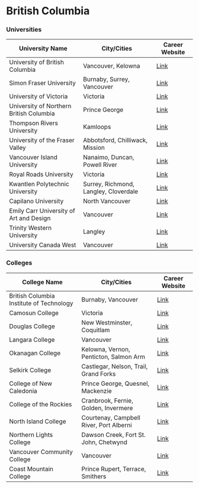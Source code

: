 # British Columbia

### Universities

| University Name                         | City/Cities                           | Career Website                                                                         |
| --------------------------------------- | ------------------------------------- | -------------------------------------------------------------------------------------- |
| University of British Columbia          | Vancouver, Kelowna                    | [Link](https://hr.ubc.ca/careers)                                                      |
| Simon Fraser University                 | Burnaby, Surrey, Vancouver            | [Link](https://www.sfu.ca/human-resources/join-SFU.html)                               |
| University of Victoria                  | Victoria                              | [Link](https://www.uvic.ca/faculty-staff/careers/why-apply-to-uvic/index.php)          |
| University of Northern British Columbia | Prince George                         | [Link](https://www.unbc.ca/career-opportunities)                                       |
| Thompson Rivers University              | Kamloops                              | [Link](https://www.tru.ca/careers)                                                     |
| University of the Fraser Valley         | Abbotsford, Chilliwack, Mission       | [Link](https://www.ufv.ca/careers)                                                     |
| Vancouver Island University             | Nanaimo, Duncan, Powell River         | [Link](https://www.viu.ca/careers)                                                     |
| Royal Roads University                  | Victoria                              | [Link](https://royalroads.mua.hrdepartment.com/hr/ats/JobSearch/viewAll)               |
| Kwantlen Polytechnic University         | Surrey, Richmond, Langley, Cloverdale | [Link](https://tre.tbe.taleo.net/tre01/ats/careers/v2/searchResults?org=JT63GS&cws=37) |
| Capilano University                     | North Vancouver                       | [Link](https://jobs-capilanou.peopleadmin.com/)                                        |
| Emily Carr University of Art and Design | Vancouver                             | [Link](https://ecuad.peopleadmin.ca/)                                                  |
| Trinity Western University              | Langley                               | [Link](https://www.twu.ca/about-us/leadership-administration/people-culture/join-us)   |
| University Canada West                  | Vancouver                             | [Link](https://www.ucanwest.ca/careers)                                                |

### Colleges

| College Name                             | City/Cities                             | Career Website                                                                   |
| ---------------------------------------- | --------------------------------------- | -------------------------------------------------------------------------------- |
| British Columbia Institute of Technology | Burnaby, Vancouver                      | [Link](https://careers.bcit.ca/)                                                 |
| Camosun College                          | Victoria                                | [Link](https://camosun.peopleadmin.ca/postings/search)                           |
| Douglas College                          | New Westminster, Coquitlam              | [Link](https://www.douglascollegecareers.ca/postings/search)                     |
| Langara College                          | Vancouver                               | [Link](https://langara.wd10.myworkdayjobs.com/External_Employment_Opportunities) |
| Okanagan College                         | Kelowna, Vernon, Penticton, Salmon Arm  | [Link](https://careers.okanagan.bc.ca/)                                          |
| Selkirk College                          | Castlegar, Nelson, Trail, Grand Forks   | [Link](https://www.selkirk.ca/about-selkirk/careers)                             |
| College of New Caledonia                 | Prince George, Quesnel, Mackenzie       | [Link](https://cnc.peopleadmin.ca/)                                              |
| College of the Rockies                   | Cranbrook, Fernie, Golden, Invermere    | [Link](https://www.cotr.bc.ca/careers)                                           |
| North Island College                     | Courtenay, Campbell River, Port Alberni | [Link](https://careers.nic.bc.ca/)                                               |
| Northern Lights College                  | Dawson Creek, Fort St. John, Chetwynd   | [Link](https://nlcbc.prevueaps.ca/jobs/)                                         |
| Vancouver Community College              | Vancouver                               | [Link](https://careers.vcc.ca/postings/search)                                   |
| Coast Mountain College                   | Prince Rupert, Terrace, Smithers        | [Link](https://www.coastmountaincollege.ca/about-cmtn/careers/job-postings)      |
